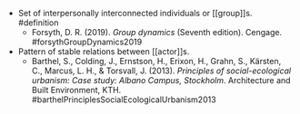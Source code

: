 - Set of interpersonally interconnected individuals or [[group]]s. #definition
	- Forsyth, D. R. (2019). _Group dynamics_ (Seventh edition). Cengage. #forsythGroupDynamics2019
- Pattern of stable relations between [[actor]]s.
	- Barthel, S., Colding, J., Ernstson, H., Erixon, H., Grahn, S., Kärsten, C., Marcus, L. H., & Torsvall, J. (2013). _Principles of social-ecological urbanism: Case study: Albano Campus, Stockholm_. Architecture and Built Environment, KTH. #barthelPrinciplesSocialEcologicalUrbanism2013
